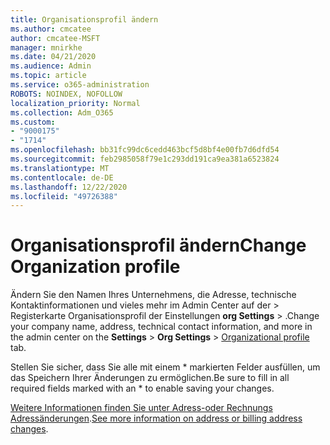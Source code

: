 ```yaml
---
title: Organisationsprofil ändern
ms.author: cmcatee
author: cmcatee-MSFT
manager: mnirkhe
ms.date: 04/21/2020
ms.audience: Admin
ms.topic: article
ms.service: o365-administration
ROBOTS: NOINDEX, NOFOLLOW
localization_priority: Normal
ms.collection: Adm_O365
ms.custom:
- "9000175"
- "1714"
ms.openlocfilehash: bb31fc99dc6cedd463bcf5d8bf4e00fb7d6dfd54
ms.sourcegitcommit: feb2985058f79e1c293dd191ca9ea381a6523824
ms.translationtype: MT
ms.contentlocale: de-DE
ms.lasthandoff: 12/22/2020
ms.locfileid: "49726388"
---
```

# <a name="change-organization-profile"></a><span data-ttu-id="931d9-102">Organisationsprofil ändern</span><span class="sxs-lookup"><span data-stu-id="931d9-102">Change Organization profile</span></span>

<span data-ttu-id="931d9-103">Ändern Sie den Namen Ihres Unternehmens, die Adresse, technische Kontaktinformationen und vieles mehr im Admin Center auf der  >  Registerkarte Organisationsprofil der Einstellungen **org Settings**  >  [](https://admin.microsoft.com/AdminPortal/Home#/Settings/OrganizationProfile/:/Settings/L1/OrganizationInformation) .</span><span class="sxs-lookup"><span data-stu-id="931d9-103">Change your company name, address, technical contact information, and more in the admin center on the **Settings** > **Org Settings** > [Organizational profile](https://admin.microsoft.com/AdminPortal/Home#/Settings/OrganizationProfile/:/Settings/L1/OrganizationInformation) tab.</span></span>

<span data-ttu-id="931d9-104">Stellen Sie sicher, dass Sie alle mit einem \* markierten Felder ausfüllen, um das Speichern Ihrer Änderungen zu ermöglichen.</span><span class="sxs-lookup"><span data-stu-id="931d9-104">Be sure to fill in all required fields marked with an \* to enable saving your changes.</span></span>

<span data-ttu-id="931d9-105">[Weitere Informationen finden Sie unter Adress-oder Rechnungs Adressänderungen](https://docs.microsoft.com/microsoft-365/admin/manage/change-address-contact-and-more).</span><span class="sxs-lookup"><span data-stu-id="931d9-105">[See more information on address or billing address changes](https://docs.microsoft.com/microsoft-365/admin/manage/change-address-contact-and-more).</span></span>
